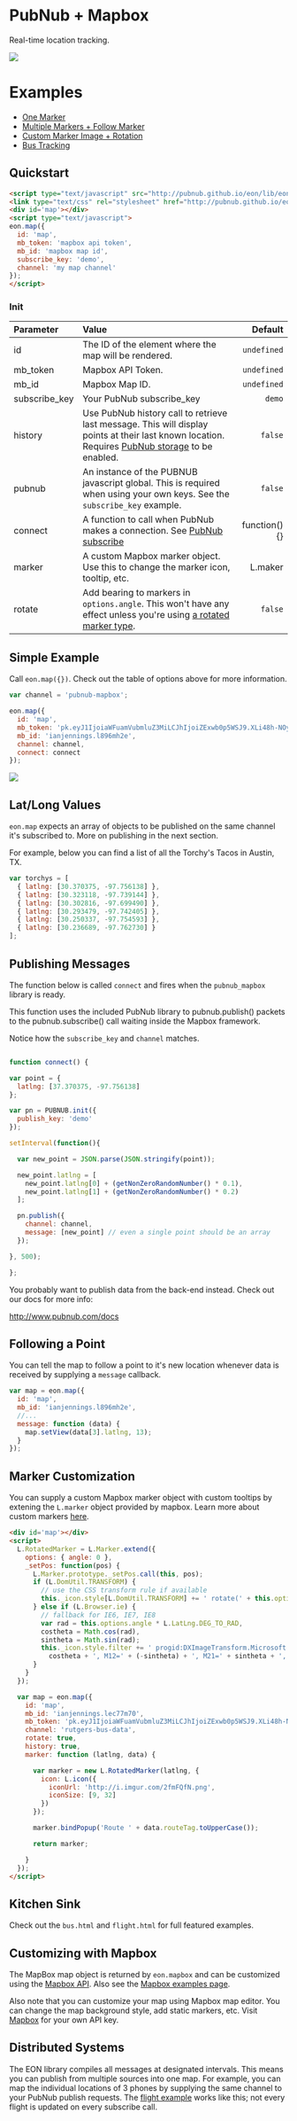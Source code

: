 # PubNub + Mapbox

Real-time location tracking. 

![](http://i.imgur.com/25Zg5YB.gif)

# Examples

* [One Marker](http://pubnub.github.io/eon/examples/map/index.html)
* [Multiple Markers + Follow Marker](http://pubnub.github.io/eon/examples/map/extra.html)
* [Custom Marker Image + Rotation](http://pubnub.github.io/eon/examples/map/flight.html)
* [Bus Tracking](http://pubnub.github.io/eon/examples/map/bus.html)

## Quickstart

```html
<script type="text/javascript" src="http://pubnub.github.io/eon/lib/eon-map.js"></script>
<link type="text/css" rel="stylesheet" href="http://pubnub.github.io/eon/lib/eon.css" />
<div id='map'></div>
<script type="text/javascript">
eon.map({
  id: 'map',
  mb_token: 'mapbox api token',
  mb_id: 'mapbox map id',
  subscribe_key: 'demo',
  channel: 'my map channel'
});
</script>
```

### Init

Parameter | Value | Default
| :------------ |:---------------| -----:|
| id | The ID of the element where the map will be rendered. | ```undefined```
| mb_token | Mapbox API Token. | ```undefined```
| mb_id | Mapbox Map ID. | ```undefined```
| subscribe_key | Your PubNub subscribe_key | ```demo```
| history | Use PubNub history call to retrieve last message. This will display points at their last known location. Requires [PubNub storage](http://www.pubnub.com/how-it-works/storage-and-playback/) to be enabled. | ```false```
| pubnub | An instance of the PUBNUB javascript global. This is required when using your own keys. See the ```subscribe_key``` example. | ```false```
| connect | A function to call when PubNub makes a connection. See [PubNub subscribe](http://www.pubnub.com/docs/javascript/api/reference.html#subscribe) | function(){} |
| marker | A custom Mapbox marker object. Use this to change the marker icon, tooltip, etc. | L.maker |
| rotate | Add bearing to markers in ```options.angle```. This won't have any effect unless you're using [a rotated marker type](https://www.mapbox.com/mapbox.js/example/v1.0.0/rotating-controlling-marker/). | ```false``` |

## Simple Example

Call ```eon.map({})```. Check out the table of options above for more information.

```js
var channel = 'pubnub-mapbox';

eon.map({
  id: 'map',
  mb_token: 'pk.eyJ1IjoiaWFuamVubmluZ3MiLCJhIjoiZExwb0p5WSJ9.XLi48h-NOyJOCJuu1-h-Jg',
  mb_id: 'ianjennings.l896mh2e',
  channel: channel,
  connect: connect
});
```

![](http://i.imgur.com/QtJ7E3d.gif)

## Lat/Long Values

```eon.map``` expects an array of objects to be published on the same channel it's subscribed to. More on publishing in the next section.

For example, below you can find a list of all the Torchy's Tacos in Austin, TX.

```js
var torchys = [
  { latlng: [30.370375, -97.756138] },
  { latlng: [30.323118, -97.739144] },
  { latlng: [30.302816, -97.699490] },
  { latlng: [30.293479, -97.742405] },
  { latlng: [30.250337, -97.754593] },
  { latlng: [30.236689, -97.762730] }
];
```

## Publishing Messages

The function below is called ```connect``` and fires when the ```pubnub_mapbox``` library is ready.

This function uses the included PubNub library to pubnub.publish() 
packets to the pubnub.subscribe() call waiting inside the 
Mapbox framework. 

Notice how the ```subscribe_key``` and ```channel```  matches.

```js

function connect() {

var point = {
  latlng: [37.370375, -97.756138]
};

var pn = PUBNUB.init({
  publish_key: 'demo'
});

setInterval(function(){

  var new_point = JSON.parse(JSON.stringify(point));

  new_point.latlng = [
    new_point.latlng[0] + (getNonZeroRandomNumber() * 0.1),
    new_point.latlng[1] + (getNonZeroRandomNumber() * 0.2)
  ];

  pn.publish({
    channel: channel,
    message: [new_point] // even a single point should be an array
  });

}, 500);

};
```

You probably want to publish data from the back-end instead. 
Check out our docs for more info:

http://www.pubnub.com/docs

## Following a Point

You can tell the map to follow a point to it's new location whenever data is received by supplying a ```message``` callback.

```js
var map = eon.map({
  id: 'map',
  mb_id: 'ianjennings.l896mh2e',
  //...
  message: function (data) {
    map.setView(data[3].latlng, 13);
  }
});
```

## Marker Customization

You can supply a custom Mapbox marker object with custom tooltips by extening the ```L.marker``` object provided by mapbox. Learn more about custom markers [here](https://www.mapbox.com/mapbox.js/example/v1.0.0/custom-marker/).

```html
<div id='map'></div>
<script>
  L.RotatedMarker = L.Marker.extend({
    options: { angle: 0 },
    _setPos: function(pos) {
      L.Marker.prototype._setPos.call(this, pos);
      if (L.DomUtil.TRANSFORM) {
        // use the CSS transform rule if available
        this._icon.style[L.DomUtil.TRANSFORM] += ' rotate(' + this.options.angle + 'deg)';
      } else if (L.Browser.ie) {
        // fallback for IE6, IE7, IE8
        var rad = this.options.angle * L.LatLng.DEG_TO_RAD,
        costheta = Math.cos(rad),
        sintheta = Math.sin(rad);
        this._icon.style.filter += ' progid:DXImageTransform.Microsoft.Matrix(sizingMethod=\'auto expand\', M11=' +
          costheta + ', M12=' + (-sintheta) + ', M21=' + sintheta + ', M22=' + costheta + ')';
      }
    }
  });

  var map = eon.map({
    id: 'map',
    mb_id: 'ianjennings.lec77m70',
    mb_token: 'pk.eyJ1IjoiaWFuamVubmluZ3MiLCJhIjoiZExwb0p5WSJ9.XLi48h-NOyJOCJuu1-h-Jg',
    channel: 'rutgers-bus-data',
    rotate: true,
    history: true,
    marker: function (latlng, data) {

      var marker = new L.RotatedMarker(latlng, {
        icon: L.icon({
          iconUrl: 'http://i.imgur.com/2fmFQfN.png',
          iconSize: [9, 32]
        })
      });

      marker.bindPopup('Route ' + data.routeTag.toUpperCase());

      return marker;

    }
  });
</script>
```

## Kitchen Sink

Check out the ```bus.html``` and ```flight.html``` for full featured examples.

## Customizing with Mapbox

The MapBox map object is returned by ```eon.mapbox``` and can be customized using the [Mapbox API](https://www.mapbox.com/mapbox.js/api/v3.1.5/). Also see the [Mapbox examples page](https://www.mapbox.com/mapbox.js/example/v1.0.0/).

Also note that you can customize your map using Mapbox map editor. You can change the map background style, add static markers, etc. Visit [Mapbox](https://www.mapbox.com/) for your own API key.

## Distributed Systems

The EON library compiles all messages at designated intervals. This means you can publish from multiple sources into one map. For example, you can map the individual locations of 3 phones by supplying the same channel to your PubNub publish requests. The [flight example](https://github.com/pubnub/eon-map/blob/master/examples/flight.html) works like this; not every flight is updated on every subscribe call.
